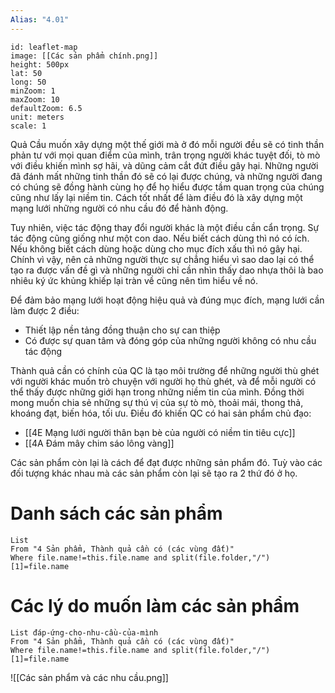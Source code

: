 ```yaml
---
Alias: "4.01"
---
```

```leaflet 
id: leaflet-map 
image: [[Các sản phẩm chính.png]]
height: 500px 
lat: 50 
long: 50 
minZoom: 1
maxZoom: 10
defaultZoom: 6.5
unit: meters
scale: 1
```


Quả Cầu muốn xây dựng một thế giới mà ở đó mỗi người đều sẽ có tinh thần phản tư với mọi quan điểm của mình, trân trọng người khác tuyệt đối, tò mò với điều khiến mình sợ hãi, và dũng cảm cắt đứt điều gây hại. Những người đã đánh mất những tinh thần đó sẽ có lại được chúng, và những người đang có chúng sẽ đồng hành cùng họ để họ hiểu được tầm quan trọng của chúng cũng như lấy lại niềm tin. Cách tốt nhất để làm điều đó là xây dựng một mạng lưới những người có nhu cầu đó để hành động.

Tuy nhiên, việc tác động thay đổi người khác là một điều cần cẩn trọng. Sự tác động cũng giống như một con dao. Nếu biết cách dùng thì nó có ích. Nếu không biết cách dùng hoặc dùng cho mục đích xấu thì nó gây hại. Chính vì vậy, nên cả những người thực sự chẳng hiểu vì sao dao lại có thể tạo ra được vấn đề gì và những người chỉ cần nhìn thấy dao nhựa thôi là bao nhiêu ký ức khủng khiếp lại tràn về cũng nên tìm hiểu về nó.

Để đảm bảo mạng lưới hoạt động hiệu quả và đúng mục đích, mạng lưới cần làm được 2 điều:

- Thiết lập nền tảng đồng thuận cho sự can thiệp
- Có được sự quan tâm và đóng góp của những người không có nhu cầu tác động

Thành quả cần có chính của QC là tạo môi trường để những người thù ghét với người khác muốn trò chuyện với người họ thù ghét, và để mỗi người có thể thấy được những giới hạn trong những niềm tin của mình. Đồng thời mong muốn chia sẻ những sự thú vị của sự tò mò, thoải mái, thong thả, khoáng đạt, biến hóa, tối ưu. Điều đó khiến QC có hai sản phẩm chủ đạo:
- [[4E Mạng lưới người thân bạn bè của người có niềm tin tiêu cực]]
- [[4A Đám mây chim sáo lông vàng]]

Các sản phẩm còn lại là cách để đạt được những sản phẩm đó. 
Tuỳ vào các đối tượng khác nhau mà các sản phẩm còn lại sẽ tạo ra 2 thứ đó ở họ.

# Danh sách các sản phẩm 
```dataview 
List
From "4 Sản phẩm, Thành quả cần có (các vùng đất)" 
Where file.name!=this.file.name and split(file.folder,"/")[1]=file.name
```
# Các lý do muốn làm các sản phẩm
```dataview 
List đáp-ứng-cho-nhu-cầu-của-mình
From "4 Sản phẩm, Thành quả cần có (các vùng đất)" 
Where file.name!=this.file.name and split(file.folder,"/")[1]=file.name
```
![[Các sản phẩm và các nhu cầu.png]]
